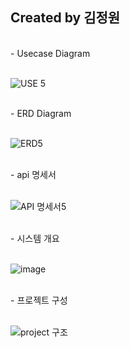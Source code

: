 <h2> Created by 김정원 </h2>

<br>
 - Usecase Diagram
   <br>
   <br>

![USE 5](https://github.com/burning23185/h-practice/assets/58378530/a883a7ed-e172-4181-9e5f-7ba7b0a2e65b)


<br>
 - ERD Diagram
   <br>
   <br>


![ERD5](https://github.com/burning23185/h-practice/assets/58378530/eaab4df3-eaa1-4097-be73-52e4544f3c99)


   <br>
 - api 명세서
   <br>
   <br>

![API 명세서5](https://github.com/burning23185/h-practice/assets/58378530/91ba7e44-2114-404b-8491-770290e44b92)




   <br>
 - 시스템 개요
   <br>
   <br>
   
![image](https://github.com/burning23185/hh99-spring-lv3/assets/58378530/517f32d4-6390-4114-bae9-3424fc2a6e12)

   <br>
 - 프로젝트 구성
   <br>
   <br>

![project 구조](https://github.com/burning23185/h-practice/assets/58378530/392bf2bf-b3e6-4065-84ee-111b3cab4b06)



